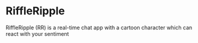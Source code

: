 # RiffleRipple

RiffleRipple (RR) is a real-time chat app with a cartoon character which can react with your sentiment 

